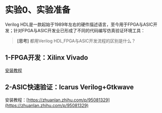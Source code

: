 # 实验0、实验准备

Verilog HDL是一款起始于1989年左右的硬件描述语言，至今用于FPGA与ASIC开发；针对FPGA与ASIC开发业已形成了不同的代码编写仿真验证环境工具：

> **[思考]**
> 都用Verilog HDL,FPGA与ASIC开发流程的区别是什么？

## 1-FPGA开发：Xilinx Vivado

[安装教程](_static/assets/00.vivado2019.1_install.pdf)

## 2-ASIC快速验证：Icarus Verilog+Gtkwave

安装教程：[https://zhuanlan.zhihu.com/p/95081329](https://zhuanlan.zhihu.com/p/95081329)
